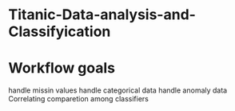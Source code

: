 # Titanic-Data-analysis-and-Classifyication
# Workflow goals
  handle missin values
  handle categorical data
  handle anomaly data
  Correlating
  comparetion among classifiers
